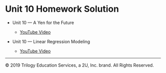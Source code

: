 # Unit 10 Homework Solution

* Unit 10 — A Yen for the Future

  * [YouTube Video](https://youtu.be/P4CnCJMtmVg)

* Unit 10 — Linear Regression Modeling

  * [YouTube Video](https://youtu.be/qN8Ogy6XCyM)

---
© 2019 Trilogy Education Services, a 2U, Inc. brand. All Rights Reserved.
